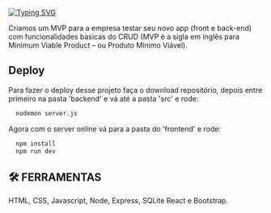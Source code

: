 
[![Typing SVG](https://readme-typing-svg.demolab.com?font=Fira+Code&pause=1000&color=F70BEA&width=435&lines=PROJETO+FINAL++INDIVIDUAL++-++MVP+MEU+APP)](https://git.io/typing-svg)


Criamos um MVP para a empresa testar seu novo app (front e back-end) com funcionalidades basicas do CRUD (MVP é a 
sigla em inglês para Minimum Viable Product – ou Produto Mínimo Viável).


## Deploy

Para fazer o deploy desse projeto faça o download repositório, depois entre primeiro na pasta 'backend' e vá até a pasta 'src' e rode:

```bash
  nodemon server.js
```
Agora com o server online vá para a pasta do 'frontend' e rode:

```bash
  npm install 
  npm run dev
```



## 🛠 FERRAMENTAS 
HTML, CSS, Javascript, Node, Express, SQLite React e Bootstrap.


